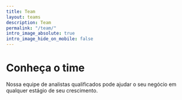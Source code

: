 ```yaml
---
title: Team
layout: teams
description: Team
permalink: "/team/"
intro_image_absolute: true
intro_image_hide_on_mobile: false
---
```


# Conheça o time

Nossa equipe de analistas qualificados pode ajudar o seu negócio em qualquer estágio de seu crescimento.
